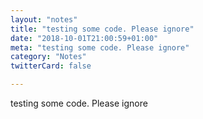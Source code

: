 ```yaml
---
layout: "notes"
title: "testing some code. Please ignore"
date: "2018-10-01T21:00:59+01:00"
meta: "testing some code. Please ignore"
category: "Notes"
twitterCard: false

---
```

testing some code. Please ignore
